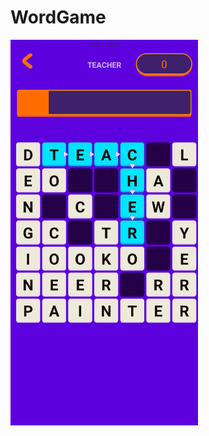 # WordGame

<img src="https://raw.githubusercontent.com/yavuzyagiz/WordGame/refs/heads/main/word-game-img.png" width="300">
